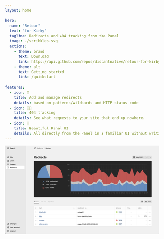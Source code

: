 ```yaml
---
layout: home

hero:
  name: "Retour"
  text: "for Kirby"
  tagline: Redirects and 404 tracking from the Panel
  image: ./scribbles.svg
  actions:
    - theme: brand
      text: Download
      link: https://api.github.com/repos/distantnative/retour-for-kirby/zipball
    - theme: alt
      text: Getting started
      link: /quickstart

features:
  - icon: 🙌
    title: Add and manage redirects
    details: based on patterns/wildcards and HTTP status code
  - icon: 😶‍🌫️
    title: 404 tracking
    details: See what requests to your site that end up nowhere.
  - icon: 🤩
    title: Beautiful Panel UI
    details: All directly from the Panel in a familiar UI without writing any code.
---
```


![Retour view in the Panel](./retour.png)
